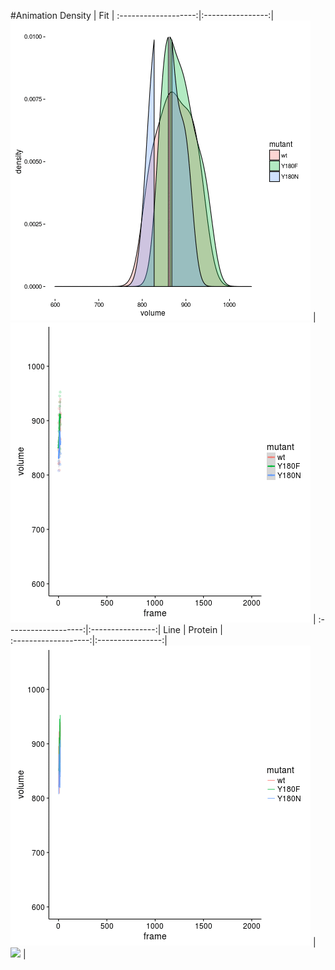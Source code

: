 #Animation
Density              | Fit              |
:-------------------:|:----------------:|
![](vol_density.gif) | ![](vol_fit.gif) |
:-------------------:|:----------------:|
Line                 | Protein          |  
:-------------------:|:----------------:|
![](vol_line.gif)    | ![](protein.gif) |
